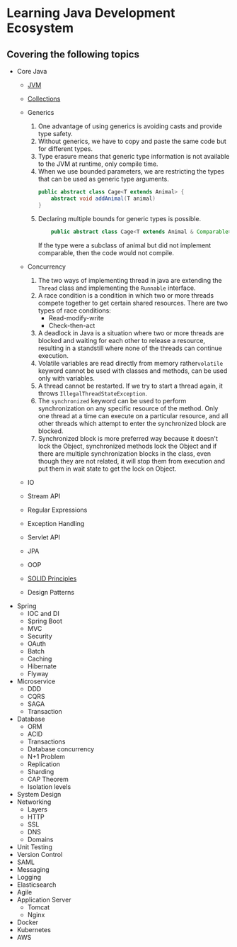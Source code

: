 # Learning Java Development Ecosystem
## Covering the following topics

- Core Java 
    - [JVM](/core-java/jvm.md)
    - [Collections](/core-java/collections.md)
    - Generics
        1. One advantage of using generics is avoiding casts and provide type safety.
        1. Without generics, we have to copy and paste the same code but for different types.
        1. Type erasure means that generic type information is not available to the JVM at runtime, only compile time.
        1. When we use bounded parameters, we are restricting the types that can be used as generic type arguments.
            ```java
            public abstract class Cage<T extends Animal> {
                abstract void addAnimal(T animal)
            }
            ```
        1. Declaring multiple bounds for generic types is possible.
            ```java
                public abstract class Cage<T extends Animal & Comparable>
            ```
            If the type were a subclass of animal but did not implement comparable, then the code would not compile.
            
    - Concurrency
        1. The two ways of implementing thread in java are extending the `Thread` class and implementing the `Runnable` interface.
        1. A race condition is a condition in which two or more threads compete together to get certain shared resources. There are two types of race conditions:
            - Read-modify-write
            - Check-then-act
        1. A deadlock in Java is a situation where two or more threads are blocked and waiting for each other to release a resource, resulting in a standstill where none of the threads can continue execution.
        1. Volatile variables are read directly from memory rather`volatile` keyword cannot be used with classes and methods, can be used only with variables.
        1. A thread cannot be restarted. If we try to start a thread again, it throws `IllegalThreadStateException`.
        1. The `synchronized` keyword can be used to perform synchronization on any specific resource of the method. Only one thread at a time can execute on a particular resource, and all other threads which attempt to enter the synchronized block are blocked.
        1. Synchronized block is more preferred way because it doesn't lock the Object, synchronized methods lock the Object and if there are multiple synchronization blocks in the class, even though they are not related, it will stop them from execution and put them in wait state to get the lock on Object.

    - IO
    - Stream API
    - Regular Expressions
    - Exception Handling
    - Servlet API
    - JPA
    - OOP
    - [SOLID Principles](/core-java/solid.md)
    - Design Patterns
- Spring    
    - IOC and DI
    - Spring Boot
    - MVC
    - Security
    - OAuth
    - Batch
    - Caching
    - Hibernate
    - Flyway
- Microservice
    - DDD
    - CQRS
    - SAGA
    - Transaction
- Database    
    - ORM
    - ACID
    - Transactions
    - Database concurrency
    - N+1 Problem
    - Replication
    - Sharding
    - CAP Theorem
    - Isolation levels
- System Design
- Networking  
    - Layers
    - HTTP
    - SSL
    - DNS
    - Domains
- Unit Testing    
- Version Control 
- SAML    
- Messaging
- Logging 
- Elasticsearch   
- Agile
- Application Server
    - Tomcat
    - Nginx
- Docker
- Kubernetes
- AWS
